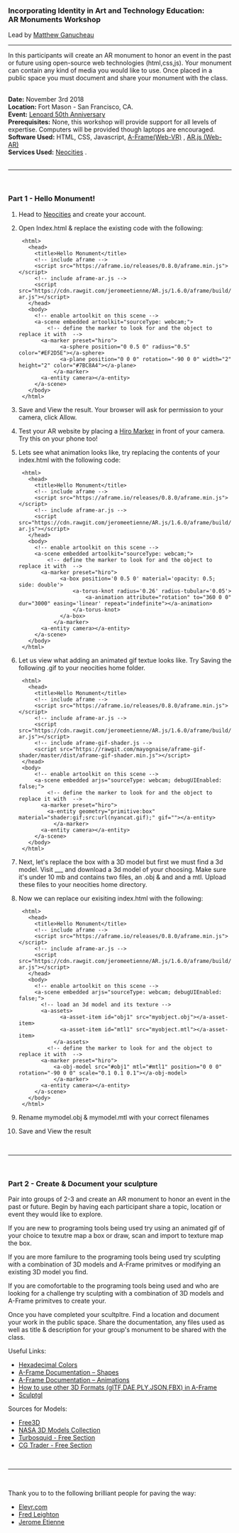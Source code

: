 ### Incorporating Identity in Art and Technology Education: <br>AR Monuments Workshop
Lead by [Matthew Ganucheau](http://www.ganucheau.com)
<hr>
In this participants will create an AR monument to honor an event in the past or future using open-source web technologies (html,css,js).  Your monument can contain any kind of media you would like to use.  Once placed in a public space you must document and share your monument with the class. <br><br>        


**Date:** November 3rd 2018    
**Location:** Fort Mason - San Francisco, CA.      
**Event:** [Lenoard 50th Anniversary](https://www.leonardo.info/50th-anniversary)            
**Prerequisites:** None, this workshop will provide support for all levels of expertise. Computers will be provided though laptops are encouraged.    
**Software Used:** HTML, CSS, Javascript, [A-Frame(Web-VR)](https://aframe.io) , [AR.js (Web-AR)](https://github.com/jeromeetienne/ar.js)     
**Services Used:** [Neocities](https://neocities.org/) .   
<br>		
<hr>
<br>

### Part 1 - Hello Monument!      

1. Head to [Neocities](https://neocities.org/)  and create your account.  
2. Open Index.html & replace the existing code with the following:

		<html>
		  <head>
		    <title>Hello Monument</title>
		    <!-- include aframe -->
		    <script src="https://aframe.io/releases/0.8.0/aframe.min.js"></script>
		    <!-- include aframe-ar.js -->
		    <script src="https://cdn.rawgit.com/jeromeetienne/AR.js/1.6.0/aframe/build/aframe-ar.js"></script>
		  </head>
		  <body>
		  	<!-- enable artoolkit on this scene -->
		    <a-scene embedded artoolkit="sourceType: webcam;">
		    	<!-- define the marker to look for and the object to replace it with  -->
		      <a-marker preset="hiro">
				    <a-sphere position="0 0.5 0" radius="0.5" color="#EF2D5E"></a-sphere>
				    <a-plane position="0 0 0" rotation="-90 0 0" width="2" height="2" color="#7BC8A4"></a-plane>
				  </a-marker>	  
		      <a-entity camera></a-entity>
		    </a-scene>
		  </body>
		</html>

4. Save and View the result.  Your browser will ask for permission to your camera, click Allow.  
5. Test your AR website by placing a [Hiro Marker](https://commons.wikimedia.org/wiki/File:Hiro_marker_ARjs.png) in front of your camera.  Try this on your phone too!
6. Lets see what animation looks like, try replacing the contents of your index.html with the following code:

		<html>
		  <head>
		    <title>Hello Monument</title>
		    <!-- include aframe -->
		    <script src="https://aframe.io/releases/0.8.0/aframe.min.js"></script>
		    <!-- include aframe-ar.js -->
		    <script src="https://cdn.rawgit.com/jeromeetienne/AR.js/1.6.0/aframe/build/aframe-ar.js"></script>
		  </head>
		  <body>
		  	<!-- enable artoolkit on this scene -->
		    <a-scene embedded artoolkit="sourceType: webcam;">
		    	<!-- define the marker to look for and the object to replace it with  -->
		      <a-marker preset="hiro">
		    		<a-box position='0 0.5 0' material='opacity: 0.5; side: double'>
					    <a-torus-knot radius='0.26' radius-tubular='0.05'>
						    <a-animation attribute="rotation" to="360 0 0" dur="3000" easing='linear' repeat="indefinite"></a-animation>
					    </a-torus-knot>
			    	</a-box>
				  </a-marker>	  
		      <a-entity camera></a-entity>
		    </a-scene>
		  </body>
		</html>

7. Let us view what adding an animated gif textue looks like.  Try Saving the following .gif to your neocities home folder.

		<html>
		  <head>
		    <title>Hello Monument</title>
		    <!-- include aframe -->
		    <script src="https://aframe.io/releases/0.8.0/aframe.min.js"></script>
		    <!-- include aframe-ar.js -->
		    <script src="https://cdn.rawgit.com/jeromeetienne/AR.js/1.6.0/aframe/build/aframe-ar.js"></script>
		    <!-- include aframe-gif-shader.js -->
		    <script src="https://rawgit.com/mayognaise/aframe-gif-shader/master/dist/aframe-gif-shader.min.js"></script>
		</head>
		<body>
		  	<!-- enable artoolkit on this scene -->
		    <a-scene embedded arjs="sourceType: webcam; debugUIEnabled: false;">
		    	<!-- define the marker to look for and the object to replace it with  -->
		      <a-marker preset="hiro">
		        <a-entity geometry="primitive:box" material="shader:gif;src:url(nyancat.gif);" gif=""></a-entity>
				  </a-marker>	  
		      <a-entity camera></a-entity>
		    </a-scene>
		  </body>
		</html>


8. Next, let's replace the box with a 3D model but first we must find a 3d model. Visit ___ and download a 3d model of your choosing.  Make sure it's under 10 mb and contains two files, an .obj & and and a mtl.  Upload these files to your neocities home directory.
7. Now we can replace our exisiting index.html with the following:

		<html>
		  <head>
		    <title>Hello Monument</title>
		    <!-- include aframe -->
		    <script src="https://aframe.io/releases/0.8.0/aframe.min.js"></script>
		    <!-- include aframe-ar.js -->
		    <script src="https://cdn.rawgit.com/jeromeetienne/AR.js/1.6.0/aframe/build/aframe-ar.js"></script>
		  </head>
		  <body>
		  	<!-- enable artoolkit on this scene -->
		    <a-scene embedded arjs="sourceType: webcam; debugUIEnabled: false;">
		      <!-- load an 3d model and its texture -->
		      <a-assets>
				    <a-asset-item id="obj1" src="myobject.obj"></a-asset-item>
				    <a-asset-item id="mtl1" src="myobject.mtl"></a-asset-item>
				  </a-assets>
		    	<!-- define the marker to look for and the object to replace it with  -->
		      <a-marker preset="hiro">
			      <a-obj-model src="#obj1" mtl="#mtl1" position="0 0 0" rotation="-90 0 0" scale="0.1 0.1 0.1"></a-obj-model>
				  </a-marker>	  
		      <a-entity camera></a-entity>
		    </a-scene>
		  </body>
		</html>


4. Rename mymodel.obj & mymodel.mtl with your correct filenames  
5. Save and View the result

<br>		
<hr>
<br>

### Part 2 - Create & Document your sculpture      

Pair into groups of 2-3 and create an AR monument to honor an event in the past or future. Begin by having each participant share a topic, location or event they would like to explore.

If you are new to programing tools being used try using an animated gif of your choice to texutre map a box or draw, scan and import to texture map the box.
	
If you are more familure to the programing tools being used try sculpting with a combination of 3D models and A-Frame primitves or modifying an existing 3D model you find. 
	
If you are comofortable to the programing tools being used and who are looking for a challenge try sculpting with a combination of 3D models and A-Frame primitves to create your. 

Once you have completed your scultpltre.  Find a location and document your work in the public space.  Share the documentation, any files used as well as title & description for your group's monument to be shared with the class.

Useful Links:

* [Hexadecimal Colors](https://htmlcolorcodes.com/)
* [A-Frame Documentation – Shapes](https://aframe.io/docs/0.5.0/introduction/html-and-primitives.html)
* [A-Frame Documentation – Animations](https://aframe.io/docs/0.5.0/core/animations.html)
* [How to use other 3D Formats (glTF,DAE,PLY,JSON,FBX) in A-Frame](https://medium.com/@akashkuttappa/using-3d-models-with-ar-js-and-a-frame-84d462efe498)
* [Sculptgl](https://stephaneginier.com/sculptgl/)


Sources for Models:

* [Free3D](https://free3d.com/)
* [NASA 3D Models Collection](https://nasa3d.arc.nasa.gov/models)
* [Turbosquid - Free Section](https://www.turbosquid.com/Search/3D-Models/free)
* [CG Trader - Free Section](https://www.cgtrader.com/free-3d-models)

<br>		
<hr>
<br>

Thank you to to the following brilliant people for paving the way:    
  
* [Elevr.com](http://elevr.com)    
* [Fred Leighton](https://mw18.mwconf.org/paper/the-portarble-museum-developing-augmented-reality-for-the-web-using-ar-js/)   
* [Jerome Etienne](https://aframe.io/blog/arjs/#different-type-of-markers-pattern-and-barcode)
